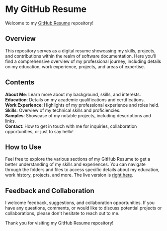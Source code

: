 # My GitHub Resume

Welcome to my [GitHub Resume](https://vinnciane.github.io/resume/) repository!

## Overview

This repository serves as a digital resume showcasing my skills, projects, and contributions within the realm of software documentation. Here you'll find a comprehensive overview of my professional journey, including details on my education, work experience, projects, and areas of expertise.

## Contents

**About Me**: Learn more about my background, skills, and interests.  
**Education**: Details on my academic qualifications and certifications.  
**Work Experience**: Highlights of my professional experience and roles held.   
**Skills**: Overview of my technical skills and proficiencies.  
**Samples**: Showcase of my notable projects, including descriptions and links.  <!-- **Contributions**: Insights into my contributions to open-source projects and collaborations.   -->  
**Contact**: How to get in touch with me for inquiries, collaboration opportunities, or just to say hello!  

## How to Use

Feel free to explore the various sections of my GitHub Resume to get a better understanding of my skills and experiences. You can navigate through the folders and files to access specific details about my education, work history, projects, and more. The live version is [right here](https://vinnciane.github.io/resume/).

## Feedback and Collaboration

I welcome feedback, suggestions, and collaboration opportunities. If you have any questions, comments, or would like to discuss potential projects or collaborations, please don't hesitate to reach out to me.

Thank you for visiting my GitHub Resume repository!
